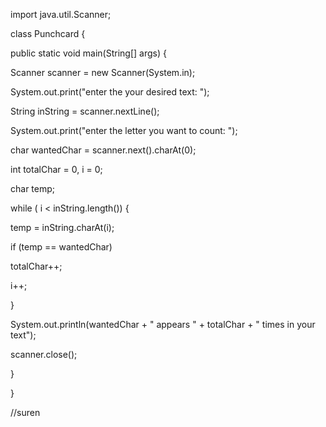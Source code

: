 import java.util.Scanner;

  

class Punchcard {

public static void main(String[] args) {

  

Scanner scanner = new Scanner(System.in);

System.out.print("enter the your desired text: ");

String inString = scanner.nextLine();

  

System.out.print("enter the letter you want to count: ");

char wantedChar = scanner.next().charAt(0);

  

int totalChar = 0, i = 0;

char temp;

  

while ( i < inString.length()) {

  

temp = inString.charAt(i);

if (temp == wantedChar)

totalChar++;

i++;

}

System.out.println(wantedChar + " appears " + totalChar + " times in your
text");

scanner.close();

}

}

//suren